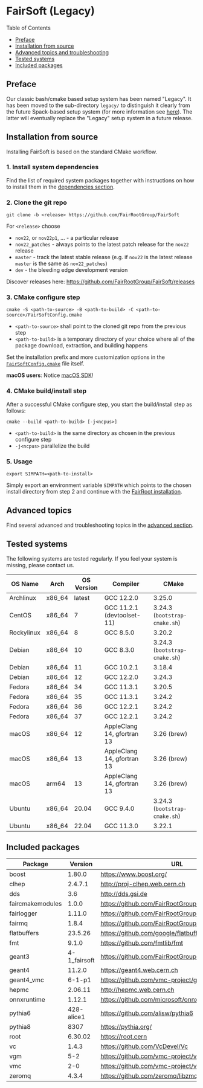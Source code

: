 # FairSoft (Legacy)

Table of Contents
* [Preface](#preface)
* [Installation from source](#installation-from-source)
* [Advanced topics and troubleshooting](#advanced-topics)
* [Tested systems](#tested-systems)
* [Included packages](#included-packages)

## Preface

Our classic bash/cmake based setup system
has been named "Legacy". It has been moved to the
sub-directory `legacy/` to distinguish it clearly
from the future Spack-based setup system
(for more information see [here](../docs/README.md)).
The latter will eventually replace the "Legacy" setup system
in a future release.

## Installation from source

Installing FairSoft is based on the standard CMake workflow.

### 1. Install system dependencies

Find the list of required system packages together with instructions
on how to install them in the [dependencies section](dependencies.md).

### 2. Clone the git repo

```
git clone -b <release> https://github.com/FairRootGroup/FairSoft
```

For `<release>` choose
* `nov22`, or `nov22p1`, ... - a particular release
* `nov22_patches` - always points to the latest patch release for the `nov22` release
* `master` - track the latest stable release (e.g. if `nov22` is the latest release `master` is the same as `nov22_patches`)
* `dev` - the bleeding edge development version

Discover releases here: https://github.com/FairRootGroup/FairSoft/releases

### 3. CMake configure step

```
cmake -S <path-to-source> -B <path-to-build> -C <path-to-source>/FairSoftConfig.cmake
```

* `<path-to-source>` shall point to the cloned git repo from the previous step
* `<path-to-build>` is a temporary directory of your choice where all of the package download, extraction, and building happens

Set the installation prefix and more customization options in the [`FairSoftConfig.cmake`](../FairSoftConfig.cmake) file itself.

**macOS users**: Notice [macOS SDK](advanced.md#macos-sdk)!

### 4. CMake build/install step

After a successful CMake configure step, you start the build/install step as follows:

```
cmake --build <path-to-build> [-j<ncpus>]
```

* `<path-to-build>` is the same directory as chosen in the previous configure step
* `-j<ncpus>` parallelize the build

### 5. Usage

```
export SIMPATH=<path-to-install>
```

Simply export an environment variable `SIMPATH` which points to the chosen install directory from step 2
and continue with the [FairRoot installation](https://github.com/FairRootGroup/FairRoot).

## Advanced topics

Find several advanced and troubleshooting topics in the [advanced section](advanced.md).

## Tested systems

The following systems are tested regularly. If you feel your system is missing,
please contact us.

| **OS Name** | **Arch** | **OS Version** | **Compiler** | **CMake** |
| --- | --- | --- | --- | --- |
| Archlinux  | x86_64 | latest| GCC 12.2.0                 | 3.25.0 |
| CentOS     | x86_64 | 7     | GCC 11.2.1 (devtoolset-11) | 3.24.3 (`bootstrap-cmake.sh`) |
| Rockylinux | x86_64 | 8     | GCC 8.5.0                  | 3.20.2 |
| Debian     | x86_64 | 10    | GCC 8.3.0                  | 3.24.3 (`bootstrap-cmake.sh`) |
| Debian     | x86_64 | 11    | GCC 10.2.1                 | 3.18.4 |
| Debian     | x86_64 | 12    | GCC 12.2.0                 | 3.24.3 |
| Fedora     | x86_64 | 34    | GCC 11.3.1                 | 3.20.5 |
| Fedora     | x86_64 | 35    | GCC 11.3.1                 | 3.24.2 |
| Fedora     | x86_64 | 36    | GCC 12.2.1                 | 3.24.2 |
| Fedora     | x86_64 | 37    | GCC 12.2.1                 | 3.24.2 |
| macOS      | x86_64 | 12    | AppleClang 14, gfortran 13 | 3.26 (brew) |
| macOS      | x86_64 | 13    | AppleClang 14, gfortran 13 | 3.26 (brew) |
| macOS      | arm64  | 13    | AppleClang 14, gfortran 13 | 3.26 (brew) |
| Ubuntu     | x86_64 | 20.04 | GCC 9.4.0                  | 3.24.3 (`bootstrap-cmake.sh`) |
| Ubuntu     | x86_64 | 22.04 | GCC 11.3.0                 | 3.22.1 |

## Included packages

| **Package** | **Version** | **URL** |
| --- | --- | --- |
| boost            | 1.80.0       | https://www.boost.org/ |
| clhep            | 2.4.7.1      | http://proj-clhep.web.cern.ch |
| dds              | 3.6          | http://dds.gsi.de |
| faircmakemodules | 1.0.0        | https://github.com/FairRootGroup/FairCMakeModules |
| fairlogger       | 1.11.0       | https://github.com/FairRootGroup/FairLogger |
| fairmq           | 1.8.4        | https://github.com/FairRootGroup/FairMQ |
| flatbuffers      | 23.5.26      | https://github.com/google/flatbuffers |
| fmt              | 9.1.0        | https://github.com/fmtlib/fmt |
| geant3           | 4-1_fairsoft | https://github.com/FairRootGroup/geant3 |
| geant4           | 11.2.0       | https://geant4.web.cern.ch |
| geant4_vmc       | 6-1-p1       | https://github.com/vmc-project/geant4_vmc |
| hepmc            | 2.06.11      | http://hepmc.web.cern.ch |
| onnxruntime      | 1.12.1       | https://github.com/microsoft/onnxruntime |
| pythia6          | 428-alice1   | https://github.com/alisw/pythia6 |
| pythia8          | 8307         | https://pythia.org/ |
| root             | 6.30.02      | https://root.cern |
| vc               | 1.4.3        | https://github.com/VcDevel/Vc |
| vgm              | 5-2          | https://github.com/vmc-project/vgm |
| vmc              | 2-0          | https://github.com/vmc-project/vmc |
| zeromq           | 4.3.4        | https://github.com/zeromq/libzmq |
